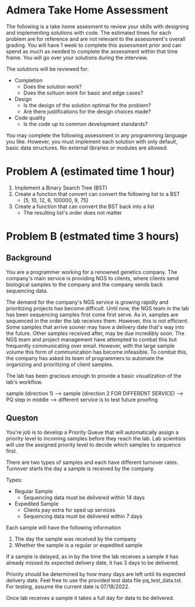 # Admera Take Home Assessment

The following is a take home assesment to review your skills with designing and implementing solutions with code.
The estimated times for each problem are for reference and are not relevant to the assessment's overall grading.
You will have 1 week to complete this assessment prior and can spend as much as needed to complete the assessment within that time frame.
You will go over your solutions during the interview.

The solutions will be reviewed for:
- Completion
    - Does the solution work?
    - Does the soltuon work for basic and edge cases?
- Design
     - Is the design of the solution optimal for the problem?
     - Are there justifications for the design choices made?
- Code quality
    - Is the code up to common development standards?

You may complete the following assessment in any programming language you like.
However, you must implement each solution with only default, basic data structures.
No external libraries or modules are allowed.

# Problem A (estimated time 1 hour)

1. Implement a Binary Search Tree (BST)
2. Create a function that convert can convert the following list to a BST
    - [5, 10, 12, 6, 100000, 9, 75]
3. Create a function that can convert the BST back into a list
    - The resulting list's order does not matter

# Problem B (estmated time 3 hours)

## Background

You are a programmer working for a renowned genetics company. The company's main service is providing NGS to clients, where clients send biological samples to the company and the company sends back sequencing data.

The demand for the company's NGS service is growing rapidly and prioritizing projects has become difficult.
Until now, the NGS team in the lab has been sequencing samples first come first serve. As in, samples are sequenced in the order the lab receives them. However, this is not efficient. Some samples that arrive sooner may have a delivery date that's way into the future. Other samples received after, may be due incredibly soon.
The NGS team and project management have attempted to combat this but frequently communicating over email.
However, with the large sample volume this form of communication has become infeasible.
To combat this, the company has asked its team of programmers to automate the organizing and prioritizing of client samples.

The lab has been gracious enough to provide a basic visualization of the lab's workflow.


sample (direction 1) --> sample (direction 2 FOR DIFFERENT SERVICE) --> PQ step in middle
--> different service is to test future proofing


## Queston

You're job is to develop a Priority Queue that will automatically assign a priority level to incoming samples before they reach the lab.
Lab scientists will use the assigned priority level to decide which samples to sequence first.

There are two types of samples and each have different turnover rates.
Turnover starts the day a sample is received by the company.

Types:
- Regular Sample
    - Sequencing data must be delivered within 14 days
- Expedited Sample
    - Clients pay extra for sped up services
    - Sequencing data must be delivered within 7 days

Each sample will have the following information
1. The day the sample was received by the company
2. Whether the sample is a regular or expedited sample

If a sample is delayed, as in by the time the lab receives a sample it has already missed its expected delivery date, it has 3 days to be delivered.

Priority should be determined by how many days are left until its expected delivery date.
Feel free to use the provided test data file pq_test_data.txt.
For testing, assume the current date is 07/18/2022.

Once lab receives a sample it takes a full day for data to be delivered.